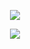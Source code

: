 <p align="center">
<a href="https://discord.gg/bFvSbbY7JH">
<img src="https://api.hckrteam.com/test"
</a>
</p>
  
<p align="center">
<a href="https://discord.gg/bFvSbbY7JH">
<img src="https://lanyard.cnrad.dev/api/422113490237390858?hideTimestamp=false&hideBadges=false&idleMessage=Hi"
</a>
</p>
